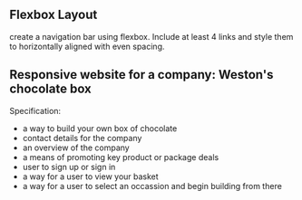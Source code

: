 ## Flexbox Layout
create a navigation bar using flexbox. Include at least 4 links and style them to horizontally aligned with even spacing.

## Responsive website for a company: Weston's chocolate box
Specification:
- a way to build your own box of chocolate
- contact details for the company
- an overview of the company
- a means of promoting key product or package deals
- user to sign up or sign in 
- a way for a user to view your basket
- a way for a user to select an occassion and begin building from there
